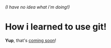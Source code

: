 *(I have no idea what i'm doing!)*

# How i learned to use git!

**Yup**, that's [coming soon](http://scyc.in/assets/img/comingsoon.jpg)!

